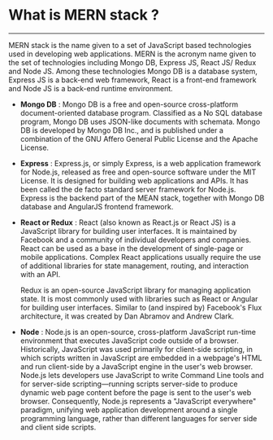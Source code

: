 # What is MERN stack ?
---
MERN stack is the name given to a set of JavaScript based technologies used in developing web applications. MERN is the acronym name given to the set of technologies including Mongo DB, Express JS, React JS/ Redux and Node JS. Among these technologies Mongo DB is a database system, Express JS is a back-end web framework, React is a front-end framework and Node JS is a back-end runtime environment.

- __Mongo DB__ : Mongo DB is a free and open-source cross-platform document-oriented database program. Classified as a No SQL database program, Mongo DB uses JSON-like documents with schemata. Mongo DB is developed by Mongo DB Inc., and is published under a combination of the GNU Affero General Public License and the Apache License.

- __Express__ : Express.js, or simply Express, is a web application framework for Node.js, released as free and open-source software under the MIT License. It is designed for building web applications and APIs. It has been called the de facto standard server framework for Node.js.
    Express is the backend part of the MEAN stack, together with Mongo DB database and AngularJS frontend framework.


- __React or Redux__ : React (also known as React.js or React JS) is a JavaScript library for building user interfaces. It is maintained by Facebook and a community of individual developers and companies.
    React can be used as a base in the development of single-page or mobile applications. Complex React applications usually require the use of additional libraries for state management, routing, and interaction with an API.

    Redux is an open-source JavaScript library for managing application state. It is most commonly used with libraries such as React or Angular for building user interfaces. Similar to (and inspired by) Facebook's Flux architecture, it was created by Dan Abramov and Andrew Clark.

- __Node__ : Node.js is an open-source, cross-platform JavaScript run-time environment that executes JavaScript code outside of a browser. Historically, JavaScript was used primarily for client-side scripting, in which scripts written in JavaScript are embedded in a webpage's HTML and run client-side by a JavaScript engine in the user's web browser. Node.js lets developers use JavaScript to write Command Line tools and for server-side scripting—running scripts server-side to produce dynamic web page content before the page is sent to the user's web browser. Consequently, Node.js represents a "JavaScript everywhere" paradigm, unifying web application development around a single programming language, rather than different languages for server side and client side scripts.
